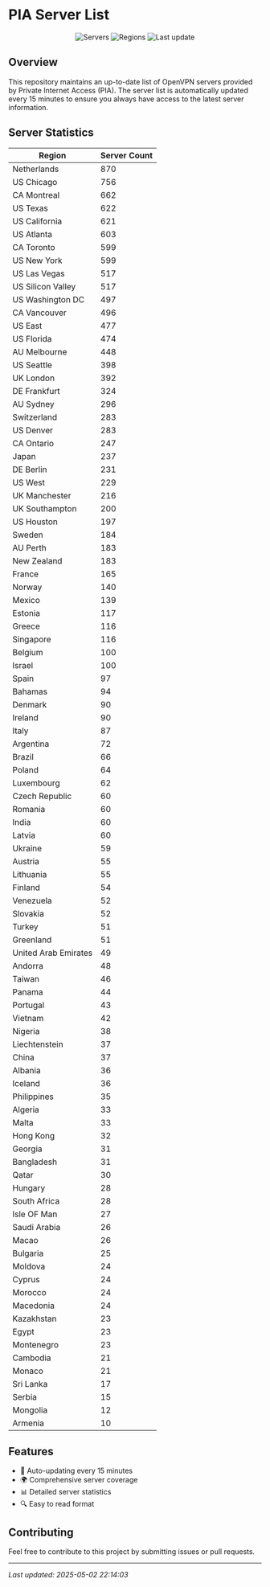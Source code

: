# PIA Server List

<div align="center">

![Servers](https://img.shields.io/badge/servers-16,327-blue)
![Regions](https://img.shields.io/badge/regions-97-blue)
![Last update](https://img.shields.io/badge/Last_Updated-May_2_2025_17:14_EST-blue)

</div>

## Overview
This repository maintains an up-to-date list of OpenVPN servers provided by Private Internet Access (PIA). The server list is automatically updated every 15 minutes to ensure you always have access to the latest server information.

## Server Statistics
| Region | Server Count |
|--------|--------------|
| Netherlands                    | 870          |
| US Chicago                     | 756          |
| CA Montreal                    | 662          |
| US Texas                       | 622          |
| US California                  | 621          |
| US Atlanta                     | 603          |
| CA Toronto                     | 599          |
| US New York                    | 599          |
| US Las Vegas                   | 517          |
| US Silicon Valley              | 517          |
| US Washington DC               | 497          |
| CA Vancouver                   | 496          |
| US East                        | 477          |
| US Florida                     | 474          |
| AU Melbourne                   | 448          |
| US Seattle                     | 398          |
| UK London                      | 392          |
| DE Frankfurt                   | 324          |
| AU Sydney                      | 296          |
| Switzerland                    | 283          |
| US Denver                      | 283          |
| CA Ontario                     | 247          |
| Japan                          | 237          |
| DE Berlin                      | 231          |
| US West                        | 229          |
| UK Manchester                  | 216          |
| UK Southampton                 | 200          |
| US Houston                     | 197          |
| Sweden                         | 184          |
| AU Perth                       | 183          |
| New Zealand                    | 183          |
| France                         | 165          |
| Norway                         | 140          |
| Mexico                         | 139          |
| Estonia                        | 117          |
| Greece                         | 116          |
| Singapore                      | 116          |
| Belgium                        | 100          |
| Israel                         | 100          |
| Spain                          | 97           |
| Bahamas                        | 94           |
| Denmark                        | 90           |
| Ireland                        | 90           |
| Italy                          | 87           |
| Argentina                      | 72           |
| Brazil                         | 66           |
| Poland                         | 64           |
| Luxembourg                     | 62           |
| Czech Republic                 | 60           |
| Romania                        | 60           |
| India                          | 60           |
| Latvia                         | 60           |
| Ukraine                        | 59           |
| Austria                        | 55           |
| Lithuania                      | 55           |
| Finland                        | 54           |
| Venezuela                      | 52           |
| Slovakia                       | 52           |
| Turkey                         | 51           |
| Greenland                      | 51           |
| United Arab Emirates           | 49           |
| Andorra                        | 48           |
| Taiwan                         | 46           |
| Panama                         | 44           |
| Portugal                       | 43           |
| Vietnam                        | 42           |
| Nigeria                        | 38           |
| Liechtenstein                  | 37           |
| China                          | 37           |
| Albania                        | 36           |
| Iceland                        | 36           |
| Philippines                    | 35           |
| Algeria                        | 33           |
| Malta                          | 33           |
| Hong Kong                      | 32           |
| Georgia                        | 31           |
| Bangladesh                     | 31           |
| Qatar                          | 30           |
| Hungary                        | 28           |
| South Africa                   | 28           |
| Isle OF Man                    | 27           |
| Saudi Arabia                   | 26           |
| Macao                          | 26           |
| Bulgaria                       | 25           |
| Moldova                        | 24           |
| Cyprus                         | 24           |
| Morocco                        | 24           |
| Macedonia                      | 24           |
| Kazakhstan                     | 23           |
| Egypt                          | 23           |
| Montenegro                     | 23           |
| Cambodia                       | 21           |
| Monaco                         | 21           |
| Sri Lanka                      | 17           |
| Serbia                         | 15           |
| Mongolia                       | 12           |
| Armenia                        | 10           |

## Features
- 🔄 Auto-updating every 15 minutes
- 🌍 Comprehensive server coverage
- 📊 Detailed server statistics
- 🔍 Easy to read format

## Contributing
Feel free to contribute to this project by submitting issues or pull requests.

---
*Last updated: 2025-05-02 22:14:03*